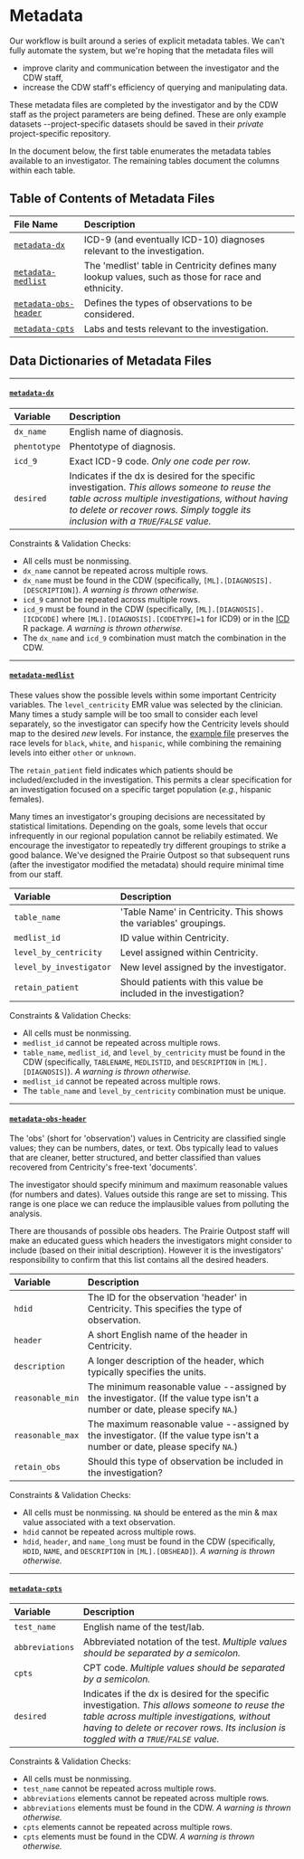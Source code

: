 Metadata
====================================

Our workflow is built around a series of explicit metadata tables.  We can't fully automate the system, but we're hoping that the metadata files will
* improve clarity and communication between the investigator and the CDW staff,
* increase the CDW staff's efficiency of querying and manipulating data.

These metadata files are completed by the investigator and by the CDW staff as the project parameters are being defined.  These are only example datasets --project-specific datasets should be saved in their *private* project-specific repository.

In the document below, the first table enumerates the metadata tables available to an investigator.  The remaining tables document the columns within each table.

Table of Contents of Metadata Files
--------------------------------------------

| File Name | Description |
| :-------- | :---------- |
| [`metadata-dx`](metadata-dx.csv) | ICD-9 (and eventually ICD-10) diagnoses relevant to the investigation. |
| [`metadata-medlist`](metadata-medlist.csv) | The 'medlist' table in Centricity defines many lookup values, such as those for race and ethnicity. |
| [`metadata-obs-header`](metadata-obs-header.csv) | Defines the types of observations to be considered. |
| [`metadata-cpts`](metadata-cpts.csv) | Labs and tests relevant to the investigation. |


Data Dictionaries of Metadata Files
--------------------------------------------


--------------------------------------------------------------------

#### [`metadata-dx`](metadata-dx.csv)

| Variable | Description |
| :-------- | :---------- |
| `dx_name` | English name of diagnosis. |
| `phentotype` | Phentotype of diagnosis. |
| `icd_9` | Exact ICD-9 code.  *Only one code per row.* |
| `desired` | Indicates if the dx is desired for the specific investigation.  *This allows someone to reuse the table across multiple investigations, without having to delete or recover rows.  Simply toggle its inclusion with a `TRUE`/`FALSE` value.*  |

Constraints & Validation Checks:

* All cells must be nonmissing.
* `dx_name` cannot be repeated across multiple rows.
* `dx_name` must be found in the CDW (specifically, `[ML].[DIAGNOSIS].[DESCRIPTION]`).  *A warning is thrown otherwise.*
* `icd_9` cannot be repeated across multiple rows.
* `icd_9` must be found in the CDW  (specifically, `[ML].[DIAGNOSIS].[ICDCODE]` where `[ML].[DIAGNOSIS].[CODETYPE]=1` for ICD9) or in the [ICD](https://cran.r-project.org/package=icd) R package.  *A warning is thrown otherwise.*
* The `dx_name` and `icd_9` combination must match the combination in the CDW.



--------------------------------------------------------------------

#### [`metadata-medlist`](metadata-medlist.csv)
These values show the possible levels within some important Centricity variables.  The `level_centricity` EMR value was selected by the clinician.  Many times a study sample will be too small to consider each level separately, so the investigator can specify how the Centricity levels should map to the desired *new* levels.  For instance, the [example file](./metadata-medlist.csv)  preserves the race levels for `black`, `white`, and `hispanic`, while combining the remaining levels into either `other` or `unknown`.  

The `retain_patient` field indicates which patients should be included/excluded in the investigation.  This permits a clear specification for an investigation focused on a specific target population (*e.g.*, hispanic females).

Many times an investigator's grouping decisions are necessitated by statistical limitations.  Depending on the goals, some levels that occur infrequently in our regional population cannot be reliabily estimated.  We encourage the investigator to repeatedly try different groupings to strike a good balance.  We've designed the Prairie Outpost so that subsequent runs (after the investigator modified the metadata) should require minimal time from our staff.


| Variable | Description |
| :-------- | :---------- |
| `table_name` | 'Table Name' in Centricity.  This shows the variables' groupings. |
| `medlist_id` | ID value within Centricity. |
| `level_by_centricity` | Level assigned within Centricity. |
| `level_by_investigator` | New level assigned by the investigator. |
| `retain_patient` | Should patients with this value be included in the investigation? |


Constraints & Validation Checks:

* All cells must be nonmissing.
* `medlist_id` cannot be repeated across multiple rows.
* `table_name`, `medlist_id`, and `level_by_centricity` must be found in the CDW (specifically, `TABLENAME`, `MEDLISTID`, and `DESCRIPTION` in `[ML].[DIAGNOSIS]`).  *A warning is thrown otherwise.*
* `medlist_id` cannot be repeated across multiple rows.
* The `table_name` and `level_by_centricity` combination must be unique.



--------------------------------------------------------------------

#### [`metadata-obs-header`](metadata-obs-header.csv)
The 'obs' (short for 'observation') values in Centricity are classified single values; they can be numbers, dates, or text.  Obs typically lead to values that are cleaner, better structured, and better classified than values recovered from Centricity's free-text 'documents'.

The investigator should specify minimum and maximum reasonable values (for numbers and dates).  Values outside this range are set to missing.  This range is one place we can reduce the implausible values from polluting the analysis.

There are thousands of possible obs headers.  The Prairie Outpost staff will make an educated guess which headers the investigators might consider to include (based on their initial description).  However it is the investigators' responsibility to confirm that this list contains all the desired headers.

| Variable | Description |
| :-------- | :---------- |
| `hdid` | The ID for the observation 'header' in Centricity.  This specifies the type of observation. |
| `header` | A short English name of the header in Centricity. |
| `description` | A longer description of the header, which typically specifies the units. |
| `reasonable_min` | The minimum reasonable value --assigned by the investigator. (If the value type isn't a number or date, please specify `NA`.) |
| `reasonable_max` | The maximum reasonable value --assigned by the investigator. (If the value type isn't a number or date, please specify `NA`.) |
| `retain_obs` | Should this type of observation be included in the investigation? |


Constraints & Validation Checks:

* All cells must be nonmissing.  `NA` should be entered as the min & max value associated with a text observation.
* `hdid` cannot be repeated across multiple rows.
* `hdid`, `header`, and `name_long` must be found in the CDW (specifically, `HDID`, `NAME`, and `DESCRIPTION` in `[ML].[OBSHEAD]`).  *A warning is thrown otherwise.*



--------------------------------------------------------------------

#### [`metadata-cpts`](metadata-cpts.csv)

| Variable | Description |
| :-------- | :---------- |
| `test_name` | English name of the test/lab. |
| `abbreviations` | Abbreviated notation of the test. *Multiple values should be separated by a semicolon.* |
| `cpts` | CPT code. *Multiple values should be separated by a semicolon.* |
| `desired` | Indicates if the dx is desired for the specific investigation.  *This allows someone to reuse the table across multiple investigations, without having to delete or recover rows.  Its inclusion is toggled with a `TRUE`/`FALSE` value.*  |

Constraints & Validation Checks:

* All cells must be nonmissing.
* `test_name` cannot be repeated across multiple rows.
* `abbreviations` elements cannot be repeated across multiple rows.
* `abbreviations` elements must be found in the CDW.  *A warning is thrown otherwise.*
* `cpts` elements cannot be repeated across multiple rows.
* `cpts` elements must be found in the CDW.  *A warning is thrown otherwise.*
